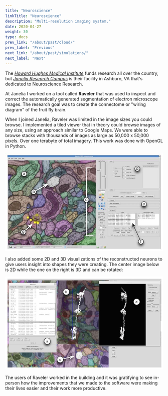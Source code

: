 ```yaml
---
title: "Neuroscience"
linkTitle: "Neuroscience"
description: "Multi-resolution imaging system."
date: 2020-04-27
weight: 30
type: docs
prev_link: "/about/past/cloud/"
prev_label: "Previous"
next_link: "/about/past/simulations/"
next_label: "Next"
---
```


The [*Howard Hughes Medical Institute*](http://hhmi.org) funds research all over
the country, but [*Janelia Research Campus*](http://janelia.org) is their
facility in Ashburn, VA that's dedicated to  Neuroscience Research.

At Janelia I worked on a tool called **Raveler** that was used to inspect and
correct the automatically generated segmentation of electron microscope images.
The research goal was to create the connectome or "wiring diagram" of the fruit
fly brain.

When I joined Janelia, Raveler was limited in the image sizes you could browse.
I implemented a tiled viewer that in theory could browse images of any size,
using an approach similar to Google Maps. We were able to browse stacks with
thousands of images as large as 50,000 x 50,000 pixels. Over one terabyte of
total imagery. This work was done with OpenGL in Python.

![Raveler 1](raveler-1.jpg)

I also added some 2D and 3D visualizations of the reconstructed neurons to give
users insight into shapes they were creating. The center image below is 2D while
the one on the right is 3D and can be rotated:

![Raveler 2](raveler-2.jpg)

The users of Raveler worked in the building and it was gratifying to see
in-person how the improvements that we made to the software were making their
lives easier and their work more productive.
